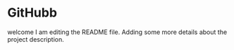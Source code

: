 # GitHubb
welcome
I am editing the README file. Adding some more details about the project description.
